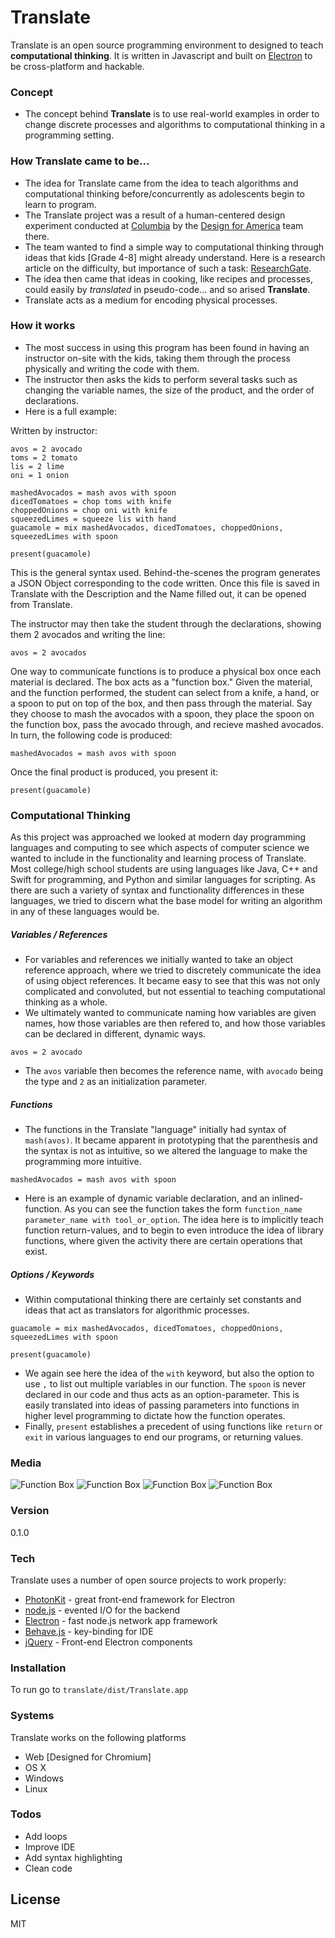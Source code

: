 # Translate

Translate is an open source programming environment to designed to teach **computational thinking**. It is written in Javascript and built on [Electron] to be cross-platform and hackable.

### Concept
  - The concept behind **Translate** is to use real-world examples in order to change discrete processes and algorithms to computational thinking in a programming setting.

### How Translate came to be...

 - The idea for Translate came from the idea to teach algorithms and computational thinking before/concurrently as adolescents begin to learn to program.
 - The Translate project was a result of a human-centered design experiment conducted at [Columbia] by the [Design for America] team there.
 - The team wanted to find a simple way to computational thinking through ideas that kids [Grade 4-8] might already understand. Here is a research article on the difficulty, but importance of such a task: [ResearchGate].
 - The idea then came that ideas in cooking, like recipes and processes, could easily by *translated* in pseudo-code... and so arised **Translate**.
 - Translate acts as a medium for encoding physical processes.

### How it works

 - The most success in using this program has been found in having an instructor on-site with the kids, taking them through the process physically and writing the code with them.
 - The instructor then asks the kids to perform several tasks such as changing the variable names, the size of the product, and the order of declarations.
 - Here is a full example:

Written by instructor:
```
avos = 2 avocado
toms = 2 tomato
lis = 2 lime
oni = 1 onion

mashedAvocados = mash avos with spoon
dicedTomatoes = chop toms with knife
choppedOnions = chop oni with knife
squeezedLimes = squeeze lis with hand
guacamole = mix mashedAvocados, dicedTomatoes, choppedOnions, squeezedLimes with spoon

present(guacamole)
```

This is the general syntax used. Behind-the-scenes the program generates a JSON Object corresponding to the code written. Once this file is saved in Translate with the Description and the Name filled out, it can be opened from Translate.

The instructor may then take the student through the declarations, showing them 2 avocados and writing the line:
```
avos = 2 avocados
```

One way to communicate functions is to produce a physical box once each material is declared. The box acts as a "function box." Given the material, and the function performed, the student can select from a knife, a hand, or a spoon to put on top of the box, and then pass through the material. Say they choose to mash the avocados with a spoon, they place the spoon on the function box, pass the avocado through, and recieve mashed avocados. In turn, the following code is produced:
```
mashedAvocados = mash avos with spoon
```

Once the final product is produced, you present it:
```
present(guacamole)
```

### Computational Thinking
As this project was approached we looked at modern day programming languages and computing to see which aspects of computer science we wanted to include in the functionality and learning process of Translate. Most college/high school students are using languages like Java, C++ and Swift for programming, and Python and similar languages for scripting. As there are such a variety of syntax and functionality differences in these languages, we tried to discern what the base model for writing an algorithm in any of these languages would be.

##### Variables / References
 - For variables and references we initially wanted to take an object reference approach, where we tried to discretely communicate the idea of using object references. It became easy to see that this was not only complicated and convoluted, but not essential to teaching computational thinking as a whole.
 - We ultimately wanted to communicate naming how variables are given names, how those variables are then refered to, and how those variables can be declared in different, dynamic ways.
 ```
 avos = 2 avocado
 ```
 - The `avos` variable then becomes the reference name, with `avocado` being the type and `2` as an initialization parameter.

##### Functions
- The functions in the Translate "language" initially had syntax of ```mash(avos)```. It became apparent in prototyping that the parenthesis and the syntax is not as intuitive, so we altered the language to make the programming more intuitive.
```
mashedAvocados = mash avos with spoon
```
- Here is an example of dynamic variable declaration, and an inlined-function. As you can see the function takes the form ```function_name parameter_name with tool_or_option```. The idea here is to implicitly teach function return-values, and to begin to even introduce the idea of library functions, where given the activity there are certain operations that exist.

##### Options / Keywords
 - Within computational thinking there are certainly set constants and ideas that act as translators for algorithmic processes.
```
guacamole = mix mashedAvocados, dicedTomatoes, choppedOnions, squeezedLimes with spoon

present(guacamole)
```
- We again see here the idea of the `with` keyword, but also the option to use `,` to list out multiple variables in our function. The `spoon` is never declared in our code and thus acts as an option-parameter. This is easily translated into ideas of passing parameters into functions in higher level programming to dictate how the function operates.
- Finally, ```present``` establishes a precedent of using functions like ```return``` or ```exit``` in various languages to end our programs, or returning values.

### Media

![Function Box](https://raw.githubusercontent.com/translate-ct/case-study-media/function-box.JPG)
![Function Box](https://raw.githubusercontent.com/translate-ct/case-study-media/function-box.JPG)
![Function Box](https://raw.githubusercontent.com/translate-ct/case-study-media/function-box.JPG)
![Function Box](https://raw.githubusercontent.com/translate-ct/case-study-media/function-box.JPG)

### Version
0.1.0

### Tech

Translate uses a number of open source projects to work properly:

* [PhotonKit] - great front-end framework for Electron
* [node.js] - evented I/O for the backend
* [Electron] - fast node.js network app framework
* [Behave.js] - key-binding for IDE
* [jQuery] - Front-end Electron components


### Installation

To run go to ``translate/dist/Translate.app``

### Systems

Translate works on the following platforms

* Web [Designed for Chromium]
* OS X
* Windows
* Linux

### Todos

 - Add loops
 - Improve IDE
 - Add syntax highlighting
 - Clean code

License
----

MIT

[//]: # (These are reference links used in the body of this note and get stripped out when the markdown processor does its job. There is no need to format nicely because it shouldn't be seen. Thanks SO - http://stackoverflow.com/questions/4823468/store-comments-in-markdown-syntax)


   [photonkit]: <https://photonkit.com>
   [node.js]: <http://nodejs.org>
   [Behave.js]: <https://github.com/jakiestfu/Behave.js>
   [jQuery]: <http://jquery.com>
   [Electron]: <http://electron.atom.io>
   [Columbia]: <http://columbia.edu>
   [Design for America]: <http://bcdfa.com>
   [ResearchGate]: <https://www.researchgate.net/profile/Valerie_Barr/publication/247924673_Bringing_computational_thinking_to_K-12_what_is_Involved_and_what_is_the_role_of_the_computer_science_education_community/links/53e2e8b40cf2b9d0d832c294.pdf>

   [PlDb]: <https://github.com/joemccann/dillinger/tree/master/plugins/dropbox/README.md>
   [PlGh]:  <https://github.com/joemccann/dillinger/tree/master/plugins/github/README.md>
   [PlGd]: <https://github.com/joemccann/dillinger/tree/master/plugins/googledrive/README.md>
   [PlOd]: <https://github.com/joemccann/dillinger/tree/master/plugins/onedrive/README.md>
